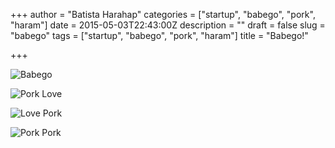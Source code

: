 +++
author = "Batista Harahap"
categories = ["startup", "babego", "pork", "haram"]
date = 2015-05-03T22:43:00Z
description = ""
draft = false
slug = "babego"
tags = ["startup", "babego", "pork", "haram"]
title = "Babego!"

+++


![Babego](/content/images/2015/05/BABEGO_OK-04.png)

![Pork Love](https://igcdn-photos-h-a.akamaihd.net/hphotos-ak-xfa1/t51.2885-15/11008193_1573244742929159_533966593_n.jpg)

![Love Pork](https://igcdn-photos-d-a.akamaihd.net/hphotos-ak-xpa1/t51.2885-15/927430_1742048839354747_1073871683_n.jpg)

![Pork Pork](https://igcdn-photos-e-a.akamaihd.net/hphotos-ak-xpf1/t51.2885-15/10012487_1415480168757772_1745127644_n.jpg)